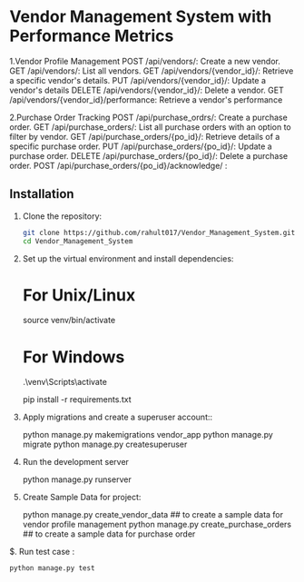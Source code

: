 # Vendor Management System with Performance Metrics

1.Vendor Profile Management
    POST /api/vendors/: Create a new vendor.
    GET /api/vendors/: List all vendors.
    GET /api/vendors/{vendor_id}/: Retrieve a specific vendor's details.
    PUT /api/vendors/{vendor_id}/: Update a vendor's details
    DELETE /api/vendors/{vendor_id}/: Delete a vendor.
    GET /api/vendors/{vendor_id}/performance: Retrieve a vendor's performance 

2.Purchase Order Tracking
    POST /api/purchase_ordrs/: Create a purchase order.
    GET /api/purchase_orders/: List all purchase orders with an option to filter by vendor.
    GET /api/purchase_orders/{po_id}/: Retrieve details of a specific purchase order.
    PUT /api/purchase_orders/{po_id}/: Update a purchase order.
    DELETE /api/purchase_orders/{po_id}/: Delete a purchase order.
    POST /api/purchase_orders/{po_id}/acknowledge/ : 

## Installation

1. Clone the repository:

   ```bash
   git clone https://github.com/rahult017/Vendor_Management_System.git
   cd Vendor_Management_System

2. Set up the virtual environment and install dependencies:
    # For Unix/Linux
    source venv/bin/activate

    # For Windows
    .\venv\Scripts\activate

    pip install -r requirements.txt

3. Apply migrations and create a superuser account::

   python manage.py makemigrations vendor_app
   python manage.py migrate
   python manage.py createsuperuser

4. Run the development server

    python manage.py runserver
   
3. Create Sample Data for project:

    python manage.py create_vendor_data ## to create a sample data for vendor profile management
    python  manage.py create_purchase_orders ## to create a sample data for purchase order

$. Run test case :
    
    python manage.py test